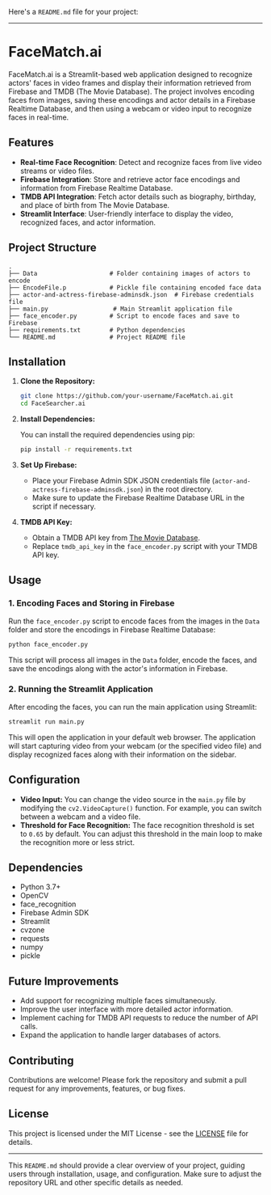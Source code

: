 Here's a `README.md` file for your project:

---

# FaceMatch.ai

FaceMatch.ai is a Streamlit-based web application designed to recognize actors' faces in video frames and display their information retrieved from Firebase and TMDB (The Movie Database). The project involves encoding faces from images, saving these encodings and actor details in a Firebase Realtime Database, and then using a webcam or video input to recognize faces in real-time.

## Features

- **Real-time Face Recognition**: Detect and recognize faces from live video streams or video files.
- **Firebase Integration**: Store and retrieve actor face encodings and information from Firebase Realtime Database.
- **TMDB API Integration**: Fetch actor details such as biography, birthday, and place of birth from The Movie Database.
- **Streamlit Interface**: User-friendly interface to display the video, recognized faces, and actor information.

## Project Structure

```
.
├── Data                    # Folder containing images of actors to encode
├── EncodeFile.p            # Pickle file containing encoded face data
├── actor-and-actress-firebase-adminsdk.json  # Firebase credentials file
├── main.py                  # Main Streamlit application file
├── face_encoder.py         # Script to encode faces and save to Firebase
├── requirements.txt        # Python dependencies
└── README.md               # Project README file
```

## Installation

1. **Clone the Repository:**

   ```bash
   git clone https://github.com/your-username/FaceMatch.ai.git
   cd FaceSearcher.ai
   ```

2. **Install Dependencies:**

   You can install the required dependencies using pip:

   ```bash
   pip install -r requirements.txt
   ```

3. **Set Up Firebase:**

   - Place your Firebase Admin SDK JSON credentials file (`actor-and-actress-firebase-adminsdk.json`) in the root directory.
   - Make sure to update the Firebase Realtime Database URL in the script if necessary.

4. **TMDB API Key:**

   - Obtain a TMDB API key from [The Movie Database](https://www.themoviedb.org/).
   - Replace `tmdb_api_key` in the `face_encoder.py` script with your TMDB API key.

## Usage

### 1. Encoding Faces and Storing in Firebase

   Run the `face_encoder.py` script to encode faces from the images in the `Data` folder and store the encodings in Firebase Realtime Database:

   ```bash
   python face_encoder.py
   ```

   This script will process all images in the `Data` folder, encode the faces, and save the encodings along with the actor's information in Firebase.

### 2. Running the Streamlit Application

   After encoding the faces, you can run the main application using Streamlit:

   ```bash
   streamlit run main.py
   ```

   This will open the application in your default web browser. The application will start capturing video from your webcam (or the specified video file) and display recognized faces along with their information on the sidebar.

## Configuration

- **Video Input:** You can change the video source in the `main.py` file by modifying the `cv2.VideoCapture()` function. For example, you can switch between a webcam and a video file.
- **Threshold for Face Recognition:** The face recognition threshold is set to `0.65` by default. You can adjust this threshold in the main loop to make the recognition more or less strict.

## Dependencies

- Python 3.7+
- OpenCV
- face_recognition
- Firebase Admin SDK
- Streamlit
- cvzone
- requests
- numpy
- pickle

## Future Improvements

- Add support for recognizing multiple faces simultaneously.
- Improve the user interface with more detailed actor information.
- Implement caching for TMDB API requests to reduce the number of API calls.
- Expand the application to handle larger databases of actors.

## Contributing

Contributions are welcome! Please fork the repository and submit a pull request for any improvements, features, or bug fixes.

## License

This project is licensed under the MIT License - see the [LICENSE](LICENSE) file for details.

---

This `README.md` should provide a clear overview of your project, guiding users through installation, usage, and configuration. Make sure to adjust the repository URL and other specific details as needed.
